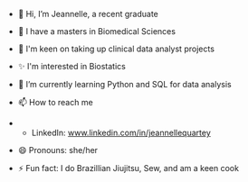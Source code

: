 - 👋 Hi, I’m Jeannelle, a recent graduate
- 👀 I have a masters in Biomedical Sciences
- 🎈 I'm keen on taking up clinical data analyst projects
- ✨ I'm interested in Biostatics
- 🌱 I’m currently learning Python and SQL for data analysis

- 📫 How to reach me
-   - LinkedIn: www.linkedin.com/in/jeannellequartey 
- 😄 Pronouns: she/her
- ⚡ Fun fact: I do Brazillian Jiujitsu, Sew, and am a keen cook 

<!---
JeannelleQ/JeannelleQ is a ✨ special ✨ repository because its `README.md` (this file) appears on your GitHub profile.
You can click the Preview link to take a look at your changes.
--->
